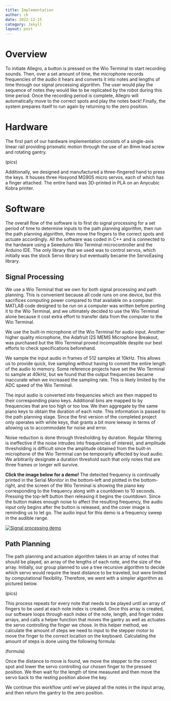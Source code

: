 ```yaml
---
title: Implementation
author: ck
date: 2022-12-15
category: Jekyll
layout: post
---
```


# Overview
To initiate Allegro, a button is pressed on the Wio Terminal to start recording sounds. Then, over a set amount of time, the microphone records frequencies of the audio it hears and converts it into notes and lengths of time through our signal processing algorithm. The user would play the sequence of notes they would like to be replicated by the robot during this time period. Once the recording period is complete, Allegro will automatically move to the correct spots and play the notes back! Finally, the system prepares itself to run again by returning to the zero position.

# Hardware
The first part of our hardware implementation consists of a single-axis linear rail providing prismatic motion through the use of an 8mm lead screw and rotating gantry.

(pics)

Additionally, we designed and manufactured a three-fingered hand to press the keys. It houses three Hosyond MG90S micro servos, each of which has a finger attached. The entire hand was 3D-printed in PLA on an Anycubic Kobra printer.

# Software

The overall flow of the software is to first do signal processing for a set period of time to determine inputs to the path planning algorithm, then run the path planning algorithm, then move the fingers to the correct spots and actuate accordingly. All the software was coded in C++ and is connected to the hardware using a Seeeduino Wio Terminal microcontroller and the Arduino IDE. The only library that we used was to control servos, which initially was the stock Servo library but eventually became the ServoEasing library.

## Signal Processing
We use a Wio Terminal that we own for both signal processing and path planning. This is convenient because all code runs on one device, but this sacrifices computing power compared to that available on a computer. MATLAB code designed to be run on a computer was written before porting it to the Wio Terminal, and we ultimately decided to use the Wio Terminal alone because it cost extra effort to transfer data from the computer to the Wio Terminal.

We use the built-in microphone of the Wio Terminal for audio input. Another higher quality microphone, the Adafruit I2S MEMS Microphone Breakout, was purchased but the Wio Terminal proved incompatible despite our best efforts to check specifications beforehand.

We sample the input audio in frames of 512 samples at 10kHz. This allows us to provide quick, live sampling without having to commit the entire length of the audio to memory. Some reference projects have set the Wio Terminal to sample at 40kHz, but we found that the output frequencies became inaccurate when we increased the sampling rate. This is likely limited by the ADC speed of the Wio Terminal.

The input audio is converted into frequencies which are then mapped to their corresponding piano keys. Additional bins are mapped to by frequencies that are too high or too low. We then aggregate by the same piano keys to obtain the duration of each note. This information is passed to the path planning stage. Since the first version of the completed project only operates with white keys, that grants a bit more leeway in terms of allowing us to accommodate for noise and error.

Noise reduction is done through thresholding by duration. Regular filtering is ineffective if the noise intrudes into frequencies of interest, and amplitude thresholding is difficult since the amplitude obtained from the built-in microphone of the Wio Terminal can be temporarily affected by loud audio. We arbitrarily designate a duration threshold such that only notes that are three frames or longer will survive.

**Click the image below for a demo!**
The detected frequency is continually printed in the Serial Monitor in the bottom-left and plotted in the bottom-right, and the screen of the Wio Terminal is showing the piano key corresponding to the frequency along with a countdown to 10 seconds. Pressing the top-left button then releasing it begins the countdown. Since the button makes enough noise to affect the resulting frequency, the audio input only begins after the button is released, and the cover image is reminding us to let go. The audio input for this demo is a frequency sweep in the audible range.

[![Signal processing demo](https://img.youtube.com/vi/JzqSpP-Z4GE/0.jpg)](https://www.youtube.com/watch?v=JzqSpP-Z4GE)

## Path Planning
The path planning and actuation algorithm takes in an array of notes that should be played, an array of the lengths of each note, and the size of the array. Initially, our group planned to use a tree recursive algorithm to decide which servo would require the least distance to be traveled, but were limited by computational flexibility. Therefore, we went with a simpler algorithm as pictured below.

(pics)

This process repeats for every note that needs to be played until an array of fingers to be used at each note index is created. Once this array is created, our software loops through each index of the note, length, and finger index arrays, and calls a helper function that moves the gantry as well as actuates the servo controlling the finger we chose. In this helper method, we calculate the amount of steps we need to input to the stepper motor to move the finger to the correct location on the keyboard. Calculating the amount of steps is done using the following formula:

(formula)

Once the distance to move is found, we move the stepper to the correct spot and lower the servo controlling our chosen finger to the pressed position. We then wait for the length of time measured and then move the servo back to the resting position above the key. 

We continue this workflow until we’ve played all the notes in the input array, and then return the gantry to the zero position.
